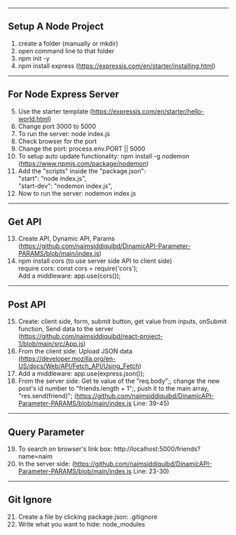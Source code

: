 ----------------------------------
Setup A Node Project
----------------------------------
1. create a folder (manually or mkdir)
2. open command line to that folder
3. npm init -y
4. npm install express (https://expressjs.com/en/starter/installing.html)
----------------------------------
For Node Express Server
----------------------------------
5. Use the starter template (https://expressjs.com/en/starter/hello-world.html)
6. Change port 3000 to 5000
7. To run the server: node index.js
8. Check browser for the port
9. Change the port: process.env.PORT || 5000
10. To setup auto update functionality: npm install -g nodemon (https://www.npmjs.com/package/nodemon)
11. Add the "scripts" inside the "package.json":<br>
    "start": "node index.js",<br>
    "start-dev": "nodemon index.js",<br>
12. Now to run the server: nodemon index.js<br>
-----------------------------------
Get API
-----------------------------------
13. Create API, Dynamic API, Params (https://github.com/naimsiddiquibd/DinamicAPI-Parameter-PARAMS/blob/main/index.js)
14. npm install cors (to use server side API to client side)<br>
    require cors: const cors = require('cors');<br>
    Add a middleware: app.use(cors());
-----------------------------------
Post API
-----------------------------------
15. Create: client side, form, submit button, get value from inputs, onSubmit function, Send data to the server (https://github.com/naimsiddiquibd/react-project-1/blob/main/src/App.js)
16. From the client side: Upload JSON data (https://developer.mozilla.org/en-US/docs/Web/API/Fetch_API/Using_Fetch)
17. Add a middleware: app.use(express.json());
18. From the server side: Get te value of the "req.body";, change the new post's id number to "friends.length + 1";, push it to the main array, "res.send(friend)"; (https://github.com/naimsiddiquibd/DinamicAPI-Parameter-PARAMS/blob/main/index.js Line: 39-45)
-----------------------------------
Query Parameter
-----------------------------------
19. To search on browser's link box: http://localhost:5000/friends?name=naim
20. In the server side: (https://github.com/naimsiddiquibd/DinamicAPI-Parameter-PARAMS/blob/main/index.js Line: 23-30)
-----------------------------------
Git Ignore
-----------------------------------
21. Create a file by clicking package.json: .gitignore
22. Write what you want to hide: node_modules